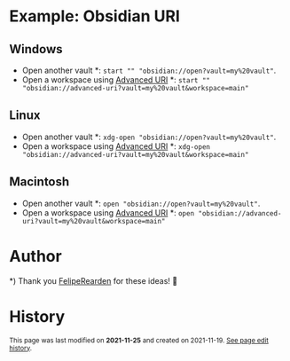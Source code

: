 # Example: Obsidian URI

## Windows
- Open another vault \*: `start "" "obsidian://open?vault=my%20vault"`.
- Open a workspace using [Advanced URI](https://github.com/Vinzent03/obsidian-advanced-uri) \*: `start "" "obsidian://advanced-uri?vault=my%20vault&workspace=main"`

## Linux
- Open another vault \*: `xdg-open "obsidian://open?vault=my%20vault"`.
- Open a workspace using [Advanced URI](https://github.com/Vinzent03/obsidian-advanced-uri) \*: `xdg-open "obsidian://advanced-uri?vault=my%20vault&workspace=main"`

## Macintosh
- Open another vault \*: `open "obsidian://open?vault=my%20vault"`.
- Open a workspace using [Advanced URI](https://github.com/Vinzent03/obsidian-advanced-uri) \*: `open "obsidian://advanced-uri?vault=my%20vault&workspace=main"`

# Author
\*) Thank you [FelipeRearden](https://github.com/FelipeRearden) for these ideas! 🙂

# History
<small>This page was last modified on <strong>2021-11-25</strong> and created on 2021-11-19. <a href="https://github.com/Taitava/obsidian-shellcommands-documentation/commits/main/./Example%20shell%20commands/Obsidian%20URI.md">See page edit history</a>.</small>
